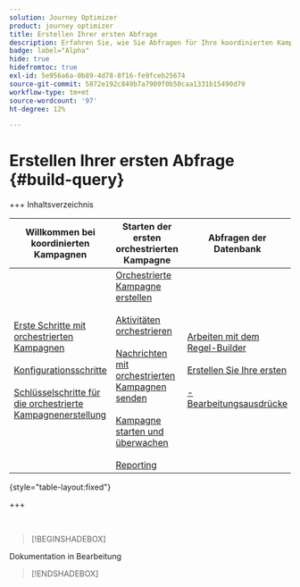 ```yaml
---
solution: Journey Optimizer
product: journey optimizer
title: Erstellen Ihrer ersten Abfrage
description: Erfahren Sie, wie Sie Abfragen für Ihre koordinierten Kampagnen erstellen
badge: label="Alpha"
hide: true
hidefromtoc: true
exl-id: 5e956a6a-0b89-4d78-8f16-fe9fceb25674
source-git-commit: 5872e192c849b7a7909f0b50caa1331b15490d79
workflow-type: tm+mt
source-wordcount: '97'
ht-degree: 12%

---
```


# Erstellen Ihrer ersten Abfrage {#build-query}

+++ Inhaltsverzeichnis

| Willkommen bei koordinierten Kampagnen | Starten der ersten orchestrierten Kampagne | Abfragen der Datenbank | Orchestrierte Kampagnenaktivitäten |
|---|---|---|---|
| [Erste Schritte mit orchestrierten Kampagnen](gs-orchestrated-campaigns.md)<br/><br/>[Konfigurationsschritte](configuration-steps.md)<br/><br/>[Schlüsselschritte für die orchestrierte Kampagnenerstellung](gs-campaign-creation.md) | [Orchestrierte Kampagne erstellen](create-orchestrated-campaign.md)<br/><br/>[Aktivitäten orchestrieren](orchestrate-activities.md)<br/><br/>[ Nachrichten mit orchestrierten Kampagnen senden](send-messages.md)<br/><br/>[Kampagne starten und überwachen](start-monitor-campaigns.md)<br/><br/>[Reporting](reporting-campaigns.md) | [Arbeiten mit dem Regel-Builder](orchestrated-rule-builder.md)<br/><br/>[Erstellen Sie Ihre ersten ](build-query.md)<br/><br/>[-Bearbeitungsausdrücke](edit-expressions.md) | [Erste Schritte mit Aktivitäten](activities/about-activities.md)<br/><br/>Aktivitäten:<br/>[Und-Verknüpfung](activities/and-join.md) - [Zielgruppe aufbauen](activities/build-audience.md) - [Dimensionsänderung](activities/change-dimension.md) - [Kombinieren](activities/combine.md) - [Deduplizierung](activities/enrichment.md) - [Verzweigung](activities/fork.md) - [Abstimmung](activities/reconciliation.md) - [Aufspaltung](activities/split.md)[ ](activities/wait.md) Warten](activities/deduplication.md) [ |

{style="table-layout:fixed"}

+++

<br/>

>[!BEGINSHADEBOX]

Dokumentation in Bearbeitung

>[!ENDSHADEBOX]

<!--
To start building a query, access the rule builder from a **[!UICONTROL Build audience]** activity. Rules are built by combining conditions in the canvas using groups and operators.

To create your first query, follow these steps:

1. Click the **Add condition** button to create a first condition for your query.

    You can also start your query by using a predefined filter. To do so, click the **[!UICONTROL Select or save filter]** and choose **[!UICONTROL Select predefined filter]**. 

1. Choose the attribute to use as criteria for your condition thebn confirm.

    ![image showing the selection of an attribute](assets/rule-builder-select-attribute.png)

    The "i" icon next to an attribute provides information on the table hwere it is located and its data type.

    Click the ellipsis button to access these options:

    +++ Distribution of values

    The distribution of values shows the percentage of each value of a field within a table, based on the current query parameters. Knowing the distribution of values within a query helps refine segmentation.

    >[!NOTE]
    >
    >* For fields with many values, only the first twenty values are displayed. In such cases, a notification **[!UICONTROL Partial load]** warns you.
    >* The **[!UICONTROL Distribution of values]** option is accessible in every attribute picker. [Learn how to select attributes](../get-started/attributes.md)
    >* You can add conditions on the results by using the **[!Advanced filters]**. [Learn more here](../get-started/work-with-folders.md#filter-the-values).

    +++

    * Add to favorites
    

Use **Group operators** (AND, OR, EXCEPT) allow you to group filtering components in the diagram. They are added on existing transitions before a filtering component. [Learn how to work with operators](#filtering)

    Example: *Recipients who are Super VIP **AND** VIP to reward **OR** VIP Demo, **EXCEPT** recipients under 21 years old and above 45.









### Configure a custom condition {#custom-condition}

>[!CONTEXTUALHELP]
>id="acw_orchestration_querymodeler_customcondition"
>title="Custom condition"
>abstract="Custom conditions are filtering components that allow you to filter your query by building your own condition with attributes from the database and advanced expressions."

To filter your query using a custom condition, follow these steps:

1. Click the **+** button on the desired node and select **[!UICONTROL Custom condition]**. The custom condition properties pane opens on the right-hand side.

1. In the **Attribute** field, select the attribute from the database that you want to use to create your condition. The attributes list includes all the attributes from your campaign database, including attributes from linked tables. [Learn how to select attributes and add them to favorites](../get-started/attributes.md)

    ![Selecting attributes for a custom condition in a query.](assets/query-custom-condition-fields.png){zoomable="yes"}

    >[!NOTE]
    >
    >The **Edit expression** button allows you to use the Campaign Web expression editor to manually define an expression using fields from the database and helper functions. [Learn how to edit expressions](expression-editor.md)

1. Select the operator to apply from the drop-down list. Various operators are available for use. Note that operators available in the drop-down list depend on the attribute's data type.

   +++List of available operators

    |Operator|Purpose|Example|
    |---|---|---|
    |Equal to|Returns a result identical to the data entered in the second Value column.|Last name (@lastName) equal to 'Jones' will return only recipients whose last name is Jones.|
    |Not equal to|Returns all values not identical to the value entered.|Language (@language) not equal to 'English'.|
    |Greater than|Returns a value greater than the value entered.|Age (@age) greater than 50 will return all values greater than '50', such as '51', '52'.|
    |Less than|Returns a value smaller than the value entered.|Creation date (@created) before 'DaysAgo(100)' will return all recipients created less than 100 days ago.|
    |Greater than or equal to|Returns all values equal to or greater than the value entered.|Age (@age) greater than or equal to '30' will return all recipients aged 30 or more.|
    |Less than or equal to|Returns all values equal to or lower than the value entered.|Age (@age) less than or equal to '60' will return all recipients aged 60 or less.|
    |Included in|Returns results included in the values indicated. These values must be separated by a comma.|Birth date (@birthDate) is included in '12/10/1979,12/10/1984' will return the recipients born between these dates.|
    |Not in|Works like the Is included in operator. Here, recipients are excluded based on the values entered.|Birth date (@birthDate) is not included in '12/10/1979,12/10/1984'. Recipients born within these dates will not be returned.|
    |Is empty|Returns results matching an empty value in the second Value column.|Mobile (@mobilePhone) is empty returns all recipients who do not have a mobile number.|
    |Is not empty|Works in reverse to the Is empty operator. It is not necessary to enter data in the second Value column.|Email (@email) is not empty.|
    |Starts with|Returns results starting with the value entered.|Account # (@account) starts with '32010'.|
    |Does not start with|Returns results not starting with the value entered.|Account # (@account) does not start with '20'.|
    |Contains|Returns results containing at least the value entered.|Email domain (@domain) contains 'mail' will return all domain names that contain 'mail', such as 'gmail.com'.|
    |Does not contain|Returns results not containing the value entered.|Email domain (@domain) does not contain 'vo'. Domain names containing 'vo', such as 'voila.fr', will not appear in the results.|
    |Like|Similar to the Contains operator, it lets you insert a % wildcard character in the value.|Last name (@lastName) like 'Jon%s'. The wildcard character acts as a "joker" to find names like "Jones".|
    |Not like|Similar to the Contains operator, it lets you insert a % wildcard character in the value.|Last name (@lastName) not like 'Smi%h'. Recipients whose last name is 'Smith' will not be returned.|

    +++

1. In the **Value** field, define the expected value. You can also use the Campaign Web expression editor to manually define an expression using fields from the database and helper functions. To do this, click the **Edit expression** button. [Learn how to edit expressions](expression-editor.md)

    *Query example returning all profiles aged 21 or more:*

>[!BEGINTABS]

>[!TAB Classic rule builder]

![Example of a query targeting profiles aged 21 or more.](assets/query-custom-condition.png){zoomable="yes"}

>[!TAB New rule builder]

![Example of a query targeting profiles aged 21 or more.](assets/ruleb-3.png){zoomable="yes"}

>[!ENDTABS]

For date-type attributes, predefined values are available using the **[!UICONTROL Presets]** option.

>[!BEGINTABS]

>[!TAB Classic rule builder]

![Example of using date presets in a query.](assets/date-presets.png){zoomable="yes"}

>[!TAB New rule builder]

![Example of using date presets in a query.](assets/ruleb-4.png){zoomable="yes"}

>[!ENDTABS]

#### Custom conditions on linked tables (1-1 and 1-N links){#links}

Custom conditions allows you to query tables linked to the table currently used by your rule. This includes tables with a 1-1 cardinality link, or collection tables (1-N link).

For a **1-1 link**, navigate to the linked table, select the desired attribute and define the expected value.

You can also directly select a table link in the **Value** picker and confirm. In that case, values available for the selected table need to be selected using a dedicated picker, as shown in the example below.

+++Query example

Here, the query is targeting brands whose label is "running". 

1. Navigate inside the **Brand** table and select the **Label** attribute.

    ![Screenshot of the Brand table](assets/1-1-attribute.png){zoomable="yes"}{width="85%" align="center"}

1. Define the expected value for the attribute.

    ![Example of a defined expected value](assets/1-1-table.png){zoomable="yes"}{width="85%" align="center"}

Here is a query sample where a table link has been selected directly. Available values for this table must be selected from a dedicated picker.

![Example of a query sample](assets/1-1-table-direct.png){zoomable="yes"}{width="85%" align="center"}

+++ 

For a **1-N link**, you can define sub-conditions to refine your query, as shown in the example below.

+++Query example

Here, the query is targeting recipients who made purchases related to the BrewMaster product, for a total amount of at least 100$.

1. Select the **Purchases** table and confirm.

    ![Screenshot of the Purchase table](assets/1-N-collection.png){zoomable="yes"}{width="50%" align="center"}

1. An outbound transition is added, allowing you to create sub-conditions.

    ![Example of an outbound transition](assets/1-n-subcondition.png){zoomable="yes"}{width="85%" align="center"}

1. Select the **Price** attribute and target purchases of 1000$ or more

    ![Screenshot of the Price attribute](assets/1-n-price.png){zoomable="yes"}{width="85%" align="center"}

1. Add sub-conditions to suit your needs. Here we have added a condition to target profiles who purchased a BrewMaster product.

    ![Example of sub-conditions](assets/custom-condition-1-N.png){zoomable="yes"}{width="85%" align="center"}

+++ 

#### Work with aggregate data {#aggregate}

Custom conditions allow you to perform aggregate operations. To do this, you need to directly select an attribute from a collection table:

1. Navigate inside the desired collection table and select the attribute on which you want to perform an aggregate operation.

    ![Screenshot of the attribute list](assets/aggregate-attribute.png){zoomable="yes"}{width="85%" align="center"}

1. In the properties pane, toggle on the **Aggregate data** option and select the desired aggregate function.

>[!BEGINTABS]

>[!TAB Classic rule builder]

![Screenshot of the Aggregate data option](assets/aggregate.png){zoomable="yes"}{width="85%" align="center"}

>[!TAB New rule builder]

![Screenshot of the Aggregate data option](assets/ruleb-5.png){zoomable="yes"}{width="85%" align="center"}

>[!ENDTABS]

### Select an audience {#audiences}

>[!CONTEXTUALHELP]
>id="acw_orchestration_querymodeler_selectaudience"
>title="Select audience"
>abstract="By using the **Select audience** option, you can choose the audience that you want to use to filter your query."

To filter your query using an existing audience, follow these steps:

>[!BEGINTABS]

>[!TAB Classic rule builder]

1. Click the **+** button on the desired node and choose **[!UICONTROL Select audience]**.

1. The **Select audience** properties pane opens on the right hand side. Choose the audience that you want to use to filter your query.

    *Query example returning all profiles belonging to the "Festival Goers" audience":*

    ![Screenshof of a query example](assets/query-audience.png){zoomable="yes"}

>[!TAB New rule builder]

1. Click the **Expand** button next to the **[!UICONTROL Add condition]** button and choose **[!UICONTROL Select audience]**.

1. The **Select audience** properties pane opens on the right hand side. Choose the audience that you want to use to filter your query.

    *Query example returning all profiles belonging to the "Coffee Works" audience":*

    ![Screenshof of a query example](assets/ruleb-7.png){zoomable="yes"}

>[!ENDTABS]

### Use a predefined filter {#predefined-filters}

>[!CONTEXTUALHELP]
>id="acw_orchestration_querymodeler_predefinedfilter"
>title="Predefined filter"
>abstract="By using the **Predefined filter** option, you can select a predefined filter from the list of custom filters or from favorites."

To filter your query using a predefined filter, follow these steps:

>[!BEGINTABS]

>[!TAB Classic rule builder]

1. Click the **+** button on the desired node and select **[!UICONTROL Predefined filter]**.

1. The **Predefined filter** properties pane opens on the right hand side. Select a predefined filter from the list of custom filters or from favorites.

    *Query example returning all profiles corresponding to the "Inactive customers" predefined filter:*

    ![Screenshot of a query example](assets/query-predefined-filter.png){zoomable="yes"}

>[!TAB New rule builder]

1. Click the **Expand** button next to the **[!UICONTROL Add condition]** button and select **[!UICONTROL Predefined filter]**.

1. The **Predefined filter** properties pane opens on the right hand side. Select a predefined filter from the list of custom filters or from favorites.

    *Query example returning all profiles corresponding to the "Inactive customers" predefined filter:*

    ![Screenshot of a query example](assets/ruleb-8.png){zoomable="yes"}

>[!ENDTABS]

### Copy-paste components {#copy}

The rule builder allows you to copy one or multiple filtering components and paste them at the end of a transition. This operation can be executed within the current query canvas, or in any canvas within your instance.

>[!NOTE]
>
>The copied selection is kept as long as you are working in your instance. If you log off and log back in, your selection will no longer be available for pasting.

>[!IMPORTANT]
>
>It is currently impossible to copy and paste components in the New Rule builder experience. To follow these next steps, please click the **[!UICONTROL Get back to the classic experience]** toggle at the top to use the Classic Rule builder.


To copy-paste filtering components, follow these steps:

1. Select the filtering component that you want to copy by clicking on it in the query canvas. To select multiple components, use the multiple selection tool available in the toolbar located at the upper-right corner of the canvas.

1. Click the **[!UICONTROL Copy]** button in the component's properties pane or in the blue ribbon at the bottom of the screen if you have selected multiple components.

    |Copy a single component|Copy multiple components|
    |  ---  |  ---  |
    |![](assets/copy-single-component.png){zoomable="yes"}{width="200" align="center" zoomable="yes"}|![](assets/copy-multiple-components.png){zoomable="yes"}{width="200" align="center" zoomable="yes"}|

1. To paste the component(s), click the + button at the end of the desired transition and select **Paste n items**.

    ![Example of pasting the components](assets/copy-paste.png){zoomable="yes"}

## Combine filtering components with operators {#operators}

>[!CONTEXTUALHELP]
>id="acw_orchestration_querymodeler_group"
>title="Group"
>abstract="In this pane, you can change the operator used to link filtering conditions together."

Each time you add a new filtering component to your query, it is automatically linked to the other component by an **AND** operator. This means that results from the two filtering components are combined.

In this example, we have added a new audience-type filtering components on the second transition. The component is linked to the predefined filter condition with an **AND** operator, meaning that the query results include recipients targeted by the "Newsletter Subscribers - MADRID" predefined filter AND belonging to the "Purchasers (All time)" audience.

>[!BEGINTABS]

>[!TAB Classic rule builder]

![Example of a query](assets/query-operator.png){zoomable="yes"}

To change the operator used to link filtering conditions together, click on it and select the desired operator in the **Group** pane that opens on the right hand side.

Available operators are:

* **AND (Intersection)**: Combines results matching all the filtering components in the outbound transitions. 
* **OR (Union)**: Includes results matching at least one of the filtering components in the outbound transitions.
* **EXCEPT (Exclusion)**: Excludes results matching all the filtering componentns in the outbound transition. 

![Example of a query](assets/query-operator-change.png){zoomable="yes"}

In addition, you can create intermediate groups of components by grouping components into a same group and linking them together. That way, the AND operator will be put by default, you can then change it to the desired operator.

>[!TAB New rule builder]

![Example of a query](assets/ruleb-9.png){zoomable="yes"}

To change the operator used to link filtering conditions together, click on it, it will change to OR, EXCEPT and then back to AND, and select the desired operator.

Available operators are:

* **AND (Intersection)**: Combines results matching all the filtering components in the outbound transitions. 
* **OR (Union)**: Includes results matching at least one of the filtering components in the outbound transitions.
* **EXCEPT (Exclusion)**: Excludes results matching all the filtering componentns in the outbound transition.

![Example of a query](assets/ruleb-10.gif){zoomable="yes"}

>[!ENDTABS]

In the example below, we have created an intermediate group to include results from either the "VIP to reward" or "Super VIP" audiences.

>[!BEGINTABS]

>[!TAB Classic rule builder]

![Example of a query](assets/query-intermediate-group.png){zoomable="yes"}

>[!TAB New rule builder]

![Example of a query in the new rule builder](assets/ruleb-11.png){zoomable="yes"}

>[!ENDTABS]

## Check and validate your query

>[!CONTEXTUALHELP]
>id="acw_orchestration_querymodeler_ruleproperties"
>title="Rule properties"
>abstract="Once you've built your query in the canvas, you can check it using the **Rule properties** pane located on the right hand side.<br/>This pane allows you to display the resulting data, to retrieve an SQL code version of the query, and check the number of targeted records.<br/>Use the **Select or save filter** button to save your query as a predefined filter, or replace the canvas content with an existing filter."

Once you've built your query in the canvas, you can check it using the **Rule properties** pane located on the right hand side  This pane displays when building a query to create an audience. Available operations are:

* **View results:** Displays the data resulting from your query.
* **Code view**: Displays a code-based version of the query in SQL.
* **Calculate**: Updates and displays the number of records targeted by your query.
* **Select or save filter**: Choose an existing predefined filter to use in the canvas, or save your query as a predefined filter for future reuse. [Learn how to work with predefined filters](../get-started/predefined-filters.md)

    >[!IMPORTANT]
    >
    >Select a predefined filter from the Rule properties pane replaces the query that has been built in the canvas with the selected filter.

When your query is ready, click the **[!UICONTROL Confirm]** button in the upper-right corner to save it.


>[!BEGINTABS]

>[!TAB Classic rule builder]

You can modify your query at any time by opening it. Keep in mind that upon opening an existing query, it displays in a simplified view without the visiblity of  **+** buttons. To add new elements to the query, select a component or operator on the canvas to display the **+** buttons.

![Example of a query](assets/edit-audience.png){zoomable="yes"}

>[!TAB New Rule builder]

You can modify your query at any time by opening it, to do that, click on the **[!UICONTROL Add condition]** button on the top-left corner.

![Example of a query in the new rule builder](assets/ruleb-11.png){zoomable="yes"}

>[!ENDTABS]
-->
